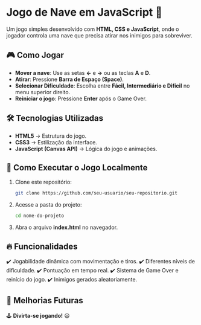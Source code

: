 # Jogo de Nave em JavaScript 🚀

Um jogo simples desenvolvido com **HTML, CSS e JavaScript**, onde o jogador controla uma nave que precisa atirar nos inimigos para sobreviver.

## 🎮 Como Jogar

- **Mover a nave**: Use as setas **←** e **→** ou as teclas **A** e **D**.
- **Atirar**: Pressione **Barra de Espaço (Space)**.
- **Selecionar Dificuldade**: Escolha entre **Fácil, Intermediário e Difícil** no menu superior direito.
- **Reiniciar o jogo**: Pressione **Enter** após o Game Over.

## 🛠 Tecnologias Utilizadas

- **HTML5** → Estrutura do jogo.
- **CSS3** → Estilização da interface.
- **JavaScript (Canvas API)** → Lógica do jogo e animações.

## 📂 Como Executar o Jogo Localmente

1. Clone este repositório:
   ```sh
   git clone https://github.com/seu-usuario/seu-repositorio.git
   ```
2. Acesse a pasta do projeto:
   ```sh
   cd nome-do-projeto
   ```
3. Abra o arquivo **index.html** no navegador.

## 🔥 Funcionalidades

✔️ Jogabilidade dinâmica com movimentação e tiros.
✔️ Diferentes níveis de dificuldade.
✔️ Pontuação em tempo real.
✔️ Sistema de Game Over e reinício do jogo.
✔️ Inimigos gerados aleatoriamente.

## 📌 Melhorias Futuras

🕹️ **Divirta-se jogando!** 😃
